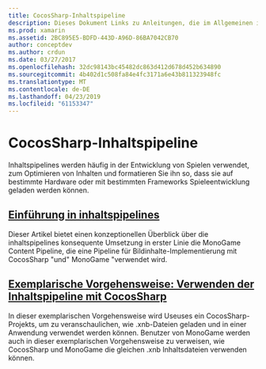 ```yaml
---
title: CocosSharp-Inhaltspipeline
description: Dieses Dokument Links zu Anleitungen, die im Allgemeinen inhaltspipelines zu beschreiben und die CocosSharp-Inhaltspipeline insbesondere.
ms.prod: xamarin
ms.assetid: 2BC895E5-BDFD-443D-A96D-86BA7042CB70
author: conceptdev
ms.author: crdun
ms.date: 03/27/2017
ms.openlocfilehash: 32dc98143bc45482dc863d412d678d452b634890
ms.sourcegitcommit: 4b402d1c508fa84e4fc3171a6e43b811323948fc
ms.translationtype: MT
ms.contentlocale: de-DE
ms.lasthandoff: 04/23/2019
ms.locfileid: "61153347"
---
```

# <a name="cocossharp-content-pipeline"></a>CocosSharp-Inhaltspipeline

Inhaltspipelines werden häufig in der Entwicklung von Spielen verwendet, zum Optimieren von Inhalten und formatieren Sie ihn so, dass sie auf bestimmte Hardware oder mit bestimmten Frameworks Spieleentwicklung geladen werden können.

##  <a name="introduction-to-content-pipelinesgraphics-gamescocossharpcontent-pipelineintroductionmd"></a>[Einführung in inhaltspipelines](~/graphics-games/cocossharp/content-pipeline/introduction.md)

Dieser Artikel bietet einen konzeptionellen Überblick über die inhaltspipelines konsequente Umsetzung in erster Linie die MonoGame Content Pipeline, die eine Pipeline für Bildinhalte-Implementierung mit CocosSharp "und" MonoGame "verwendet wird.

##  <a name="walkthrough--using-the-content-pipeline-with-cocossharpgraphics-gamescocossharpcontent-pipelinewalkthroughmd"></a>[Exemplarische Vorgehensweise: Verwenden der Inhaltspipeline mit CocosSharp](~/graphics-games/cocossharp/content-pipeline/walkthrough.md)

In dieser exemplarischen Vorgehensweise wird Useuses ein CocosSharp-Projekts, um zu veranschaulichen, wie .xnb-Dateien geladen und in einer Anwendung verwendet werden können.  Benutzer von MonoGame werden auch in dieser exemplarischen Vorgehensweise zu verweisen, wie CocosSharp und MonoGame die gleichen .xnb Inhaltsdateien verwenden können.  
